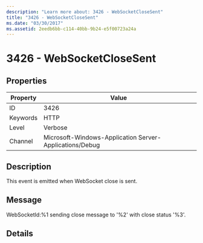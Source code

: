 ```yaml
---
description: "Learn more about: 3426 - WebSocketCloseSent"
title: "3426 - WebSocketCloseSent"
ms.date: "03/30/2017"
ms.assetid: 2eedb6bb-c114-40bb-9b24-e5f00723a24a
---
```

# 3426 - WebSocketCloseSent

## Properties

| Property | Value |
| - | - |
|ID|3426|  
|Keywords|HTTP|  
|Level|Verbose|  
|Channel|Microsoft-Windows-Application Server-Applications/Debug|  
  
## Description  

 This event is emitted when WebSocket close is sent.  
  
## Message  

 WebSocketId:%1 sending close message to '%2' with close status '%3'.  
  
## Details
